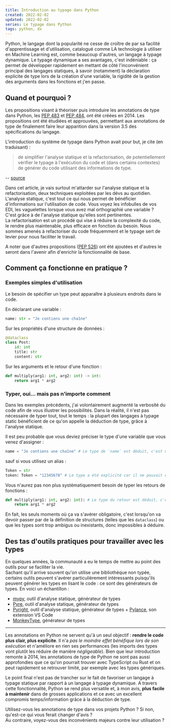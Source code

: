 ```yaml
---
title: Introduction au typage dans Python
created: 2022-02-02
updated: 2022-02-02
series: Le typage dans Python
tags: python, dx
---
```


Python, le langage dont la popularité ne cesse de croître de par sa facilité d'apprentissage et d'utilisation, catalogué comme LA technologie à utiliser en Machine Learning est, comme beaucoup d'autres, un langage à typage dynamique. 
Le typage dynamique a ses avantages, c'est indéniable : ça permet de développer rapidement en mettant de côté l'inconvénient principal des langages statiques, à savoir (notamment) la déclaration explicite de type lors de la création d'une variable, la rigidité de la gestion des arguments dans les fonctions et j'en passe.

## Quand et pourquoi ?

Les propositions visant à théoriser puis introduire les annotations de type dans Python, les [PEP 483](https://www.python.org/dev/peps/pep-0483/) et [PEP 484](https://www.python.org/dev/peps/pep-0484/), ont été créées en 2014. Les propositions ont été étudiées et approuvées, permettant aux annotations de type de finalement faire leur apparition dans la version 3.5 des spécifications du langage.

L'introduction du système de typage dans Python avait pour but, je cite (en traduisant) :
> de simplifier l'analyse statique et la refactorisation, de potentiellement vérifier le typage à l'exécution du code et (dans certains contextes) de générer du code utilisant des informations de type.

-- [source](https://www.python.org/dev/peps/pep-0484/#rationale-and-goals)

Dans cet article, je vais surtout m'attarder sur l'analyse statique et la refactorisation, deux techniques exploitées par les dévs au quotidien. \
L'analyse statique, c'est tout ce qui nous permet de bénéficier d'informations sur l'utilisation de code. Vous voyez les infobulles de vos EDI, les vaguelettes lorsque vous avez mal orthographié une variable ? C'est grâce à de l'analyse statique qu'elles sont pertinentes. \
La refactorisation est un procédé qui vise à réduire la complexité du code, le rendre plus maintenable, plus efficace en fonction du besoin. Nous sommes amenés à refactoriser du code fréquemment et le typage sert de levier pour nous faciliter le travail.

A noter que d'autres propositions ([PEP 526](https://www.python.org/dev/peps/pep-0526/)) ont été ajoutées et d'autres le seront dans l'avenir afin d'enrichir la fonctionnalité de base.

## Comment ça fonctionne en pratique ?

### Exemples simples d'utilisation

Le besoin de spécifier un type peut apparaître à plusieurs endroits dans le code.

En déclarant une variable :

```py
name: str = "Je contiens une chaîne"
```

Sur les propriétés d'une structure de données :

```py
@dataclass
class Post:
    id: int
    title: str
    content: str
```

Sur les arguments et le retour d'une fonction :

```py
def multiply(arg1: int, arg2: int) -> int:
    return arg1 * arg2
```

### Typer, oui... mais pas n'importe comment

Dans les exemples précédents, j'ai volontairement augmenté la verbosité du code afin de vous illustrer les possibilités.
Dans la réalité, il n'est pas nécessaire de typer tout, tout le temps : la plupart des langages à typage static bénéficient de ce qu'on appelle la déduction de type, grâce à l'analyse statique. 

Il est peu probable que vous deviez préciser le type d'une variable que vous venez d'assigner : 

```py
name = "Je contiens une chaîne" # Le type de `name` est déduit, c'est un `str`
```

sauf si vous utilisez un alias :

```py
Token = str
token: Token = "12345678" # Le type a été explicité car il ne pouvait être déduit
```

Vous n'aurez pas non plus systématiquement besoin de typer les retours de fonctions :

```py
def multiply(arg1: int, arg2: int): # Le type du retour est déduit, c'est un `int`
    return arg1 * arg2
```

En fait, les seuls moments où ça va s'avérer obligatoire, c'est lorsqu'on va devoir passer par de la définition de structures (telles que les `dataclass`) ou que les types sont trop ambigus ou inexistants, donc impossibles à déduire.


## Des tas d'outils pratiques pour travailler avec les types

En quelques années, la communauté a eu le temps de mettre au point des outils pour se faciliter la vie.\
Sachant qu'il arrive souvent qu'on utilise une bibliothèque non typée, certains outils peuvent s'avérer particulièrement intéressants puisqu'ils peuvent générer les types en lisant le code : ce sont des générateurs de types.
En voici un échantillon :

- [mypy](http://mypy-lang.org/), outil d'analyse statique, générateur de types
- [Pyre](https://pyre-check.org/), outil d'analyse statique, générateur de types
- [Pyright](https://github.com/microsoft/pyright), outil d'analyse statique, générateur de types + [Pylance](https://github.com/microsoft/pylance-release), son extension VS Code
- [MonkeyType](https://github.com/Instagram/MonkeyType), générateur de types

---

Les annotations en Python ne servent qu'à un seul objectif : **rendre le code plus clair, plus explicite**. Il n'a *pas le moindre effet bénéfique lors de son exécution* et n'améliore en rien ses performances (les imports des types vont plutôt les réduire de manière *négligeable*). Bien que leur introduction remonte à 2014, les annotations de type de Python ne sont pas aussi approfondies que ce qu'on pourrait trouver avec TypeScript ou Rust et on peut rapidement se retrouver limité, par exemple avec les types génériques.

Le point final n'est pas de trancher sur le fait de favoriser un langage à typage statique par rapport à un langage à typage dynamique. A travers cette fonctionnalité, Python se rend plus versatile et, à mon avis, **plus facile à maintenir** dans de grosses applications et ce avec un excellent compromis temps/information grâce à la déduction de type. 

Utilisez-vous les annotations de type dans vos projets Python ? Si non, qu'est-ce qui vous ferait changer d'avis ? \
Au contraire, voyez-vous des inconvénients majeurs contre leur utilisation ?
